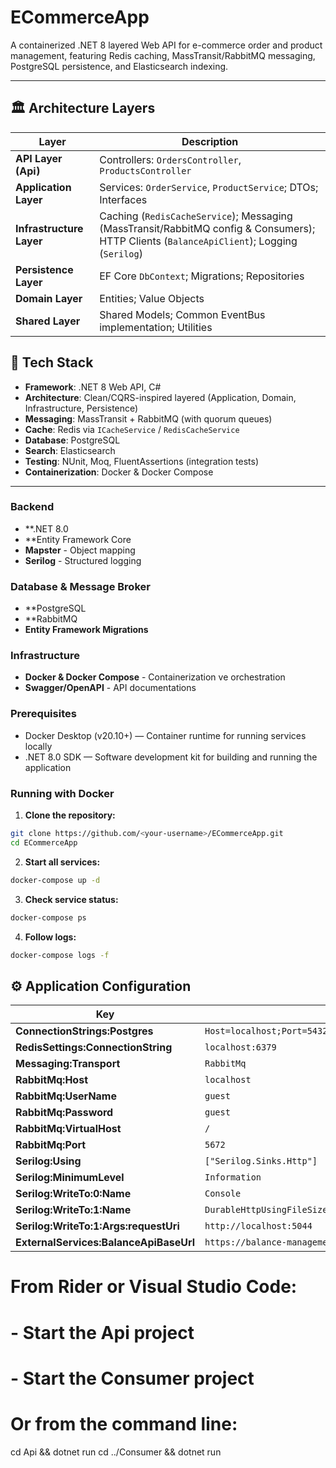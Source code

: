 # ECommerceApp

A containerized .NET 8 layered Web API for e-commerce order and product management, featuring Redis caching, MassTransit/RabbitMQ messaging, PostgreSQL persistence, and Elasticsearch indexing.

---

## 🏛️ Architecture Layers

| Layer                   | Description                                                                                         |
|-------------------------|-----------------------------------------------------------------------------------------------------|
| **API Layer (Api)**           | Controllers: `OrdersController`, `ProductsController`                                          |
| **Application Layer**         | Services: `OrderService`, `ProductService`; DTOs; Interfaces                                   |
| **Infrastructure Layer**      | Caching (`RedisCacheService`); Messaging (MassTransit/RabbitMQ config & Consumers); HTTP Clients (`BalanceApiClient`); Logging (`Serilog`) |
| **Persistence Layer**         | EF Core `DbContext`; Migrations; Repositories                                                    |
| **Domain Layer**              | Entities; Value Objects                                                                           |
| **Shared Layer**              | Shared Models; Common EventBus implementation; Utilities                                          |


## 🚀 Tech Stack

- **Framework**: .NET 8 Web API, C#  
- **Architecture**: Clean/CQRS-inspired layered (Application, Domain, Infrastructure, Persistence)  
- **Messaging**: MassTransit + RabbitMQ (with quorum queues)  
- **Cache**: Redis via `ICacheService` / `RedisCacheService`  
- **Database**: PostgreSQL  
- **Search**: Elasticsearch  
- **Testing**: NUnit, Moq, FluentAssertions (integration tests)  
- **Containerization**: Docker & Docker Compose  

---
### Backend
- **.NET 8.0
- **Entity Framework Core
- **Mapster** - Object mapping
- **Serilog** - Structured logging

### Database & Message Broker
- **PostgreSQL
- **RabbitMQ
- **Entity Framework Migrations** 

### Infrastructure
- **Docker & Docker Compose** - Containerization ve orchestration
- **Swagger/OpenAPI** - API documentations

### Prerequisites
- Docker Desktop (v20.10+) — Container runtime for running services locally
- .NET 8.0 SDK — Software development kit for building and running the application

### Running with Docker

1. **Clone the repository:**
```bash
git clone https://github.com/<your-username>/ECommerceApp.git
cd ECommerceApp
```

2. **Start all services:**
```bash
docker-compose up -d
```

3. **Check service status:**
```bash
docker-compose ps
```

4. **Follow logs:**
```bash
docker-compose logs -f
```
## ⚙️ Application Configuration

| Key                                         | Value                                                                          |
|---------------------------------------------|--------------------------------------------------------------------------------|
| **ConnectionStrings:Postgres**              | `Host=localhost;Port=5432;Database=ecommerce;Username=postgres;Password=postgrespw` |
| **RedisSettings:ConnectionString**          | `localhost:6379`                                                               |
| **Messaging:Transport**                     | `RabbitMq`                                                                     |
| **RabbitMq:Host**                           | `localhost`                                                                    |
| **RabbitMq:UserName**                       | `guest`                                                                        |
| **RabbitMq:Password**                       | `guest`                                                                        |
| **RabbitMq:VirtualHost**                    | `/`                                                                            |
| **RabbitMq:Port**                           | `5672`                                                                         |
| **Serilog:Using**                           | `["Serilog.Sinks.Http"]`                                                       |
| **Serilog:MinimumLevel**                    | `Information`                                                                  |
| **Serilog:WriteTo:0:Name**                  | `Console`                                                                      |
| **Serilog:WriteTo:1:Name**                  | `DurableHttpUsingFileSizeRolledBuffers`                                        |
| **Serilog:WriteTo:1:Args:requestUri**        | `http://localhost:5044`                                                        |
| **ExternalServices:BalanceApiBaseUrl**      | `https://balance-management-pi44.onrender.com`                                 |

# From Rider or Visual Studio Code:
# - Start the Api project
# - Start the Consumer project

# Or from the command line:
cd Api && dotnet run
cd ../Consumer && dotnet run
